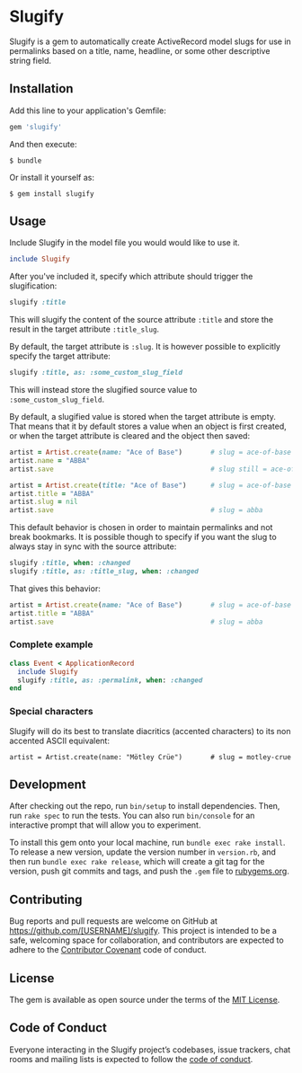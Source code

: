 # Slugify

Slugify is a gem to automatically create ActiveRecord model slugs for use in permalinks based on a title, name, headline, or some other descriptive string field.

## Installation

Add this line to your application's Gemfile:

```ruby
gem 'slugify'
```

And then execute:

    $ bundle

Or install it yourself as:

    $ gem install slugify

## Usage

Include Slugify in the model file you would would like to use it.

```ruby
include Slugify
```

After you've included it, specify which attribute should trigger the slugification:

```ruby
slugify :title
```

This will slugify the content of the source attribute `:title` and store the result in the target attribute `:title_slug`. 

By default, the target attribute is `:slug`. It is however possible to explicitly specify the target attribute:

```ruby
slugify :title, as: :some_custom_slug_field
```

This will instead store the slugified source value to `:some_custom_slug_field`.

By default, a slugified value is stored when the target attribute is empty. That means that it by default stores a value when an object is first created, or when the target attribute is cleared and the object then saved:

```ruby
artist = Artist.create(name: "Ace of Base")       # slug = ace-of-base
artist.name = "ABBA"
artist.save                                       # slug still = ace-of-base

artist = Artist.create(title: "Ace of Base")      # slug = ace-of-base
artist.title = "ABBA"
artist.slug = nil
artist.save                                       # slug = abba
```

This default behavior is chosen in order to maintain permalinks and not break bookmarks. It is possible though to specify if you want the slug to always stay in sync with the source attribute:

```ruby
slugify :title, when: :changed
slugify :title, as: :title_slug, when: :changed
```

That gives this behavior: 

```ruby
artist = Artist.create(name: "Ace of Base")       # slug = ace-of-base
artist.title = "ABBA"
artist.save                                       # slug = abba
```

### Complete example

```ruby
class Event < ApplicationRecord
  include Slugify
  slugify :title, as: :permalink, when: :changed
end
```

### Special characters

Slugify will do its best to translate diacritics (accented characters) to its non accented ASCII equivalent:

```
artist = Artist.create(name: "Mötley Crüe")       # slug = motley-crue
```

## Development

After checking out the repo, run `bin/setup` to install dependencies. Then, run `rake spec` to run the tests. You can also run `bin/console` for an interactive prompt that will allow you to experiment.

To install this gem onto your local machine, run `bundle exec rake install`. To release a new version, update the version number in `version.rb`, and then run `bundle exec rake release`, which will create a git tag for the version, push git commits and tags, and push the `.gem` file to [rubygems.org](https://rubygems.org).

## Contributing

Bug reports and pull requests are welcome on GitHub at https://github.com/[USERNAME]/slugify. This project is intended to be a safe, welcoming space for collaboration, and contributors are expected to adhere to the [Contributor Covenant](http://contributor-covenant.org) code of conduct.

## License

The gem is available as open source under the terms of the [MIT License](https://opensource.org/licenses/MIT).

## Code of Conduct

Everyone interacting in the Slugify project’s codebases, issue trackers, chat rooms and mailing lists is expected to follow the [code of conduct](https://github.com/arcticleo/slugify/blob/master/CODE_OF_CONDUCT.md).
